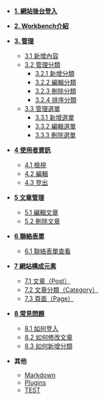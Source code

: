 * [**1. 網站後台登入**](workbench-login.md)
* [**2. Workbench介紹**](workbench.md)
* [**3. 管理**](manage.md)
    * [3.1 新增內容](manage-create-content.md)
    * [3.2 管理分類](manage-taxonomy.md)
        * [3.2.1 新增分類](manage-create-taxonomy.md)
        * [3.2.2 編輯分類](manage-edit-taxonomy.md)
        * [3.2.3 刪除分類](manage-delete-taxonomy.md)
        * [3.2.4 排序分類](manage-sort-taxonomy.md)
    * [3.3 管理選單](manage-menu.md)
        * [3.3.1 新增選單](manage-create-menu.md)
        * [3.3.2 編輯選單](manage-edit-menu.md)
        * [3.3.3 刪除選單](manage-delete-menu.md)
* [**4 使用者資訊**]()
    * [4.1 檢視]()
    * [4.2 編輯]()
    * [4.3 登出]()
* [**5 文章管理**]()
    * [5.1 編輯文章]()
    * [5.2 刪除文章]()
* [**6 聯絡表單**]()
    * [6.1 聯絡表單查看]()
* [**7 網站構成元素**]()
    * [7.1 文章（Post）]()
    * [7.2 文章分類（Category）]()
    * [7.3 頁面（Page）]()
* [**8 常見問題**]()
    * [8.1 如何登入]()
    * [8.2 如何修改文章]()
    * [8.3 如何新增分類]()

* **其他**
    * [Markdown](markdown.md "The is <title>")
    * [Plugins](plugins.md "Plugins")
    * [TEST](test.md)
